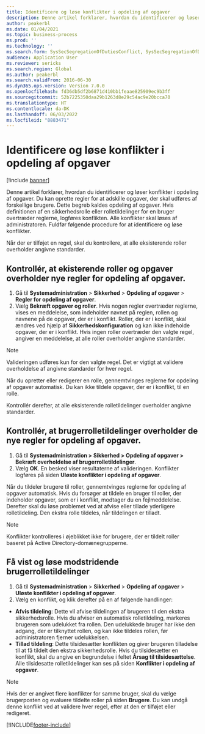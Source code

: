 ```yaml
---
title: Identificere og løse konflikter i opdeling af opgaver
description: Denne artikel forklarer, hvordan du identificerer og løser konflikter i opdeling af opgaver.
author: peakerbl
ms.date: 01/04/2021
ms.topic: business-process
ms.prod: ''
ms.technology: ''
ms.search.form: SysSecSegregationOfDutiesConflict, SysSecSegregationOfDutiesRule
audience: Application User
ms.reviewer: sericks
ms.search.region: Global
ms.author: peakerbl
ms.search.validFrom: 2016-06-30
ms.dyn365.ops.version: Version 7.0.0
ms.openlocfilehash: fd36db5df2b6871d410bb1feaae825909ec9b3ff
ms.sourcegitcommit: 52b7225350daa29b1263d8e29c54ac9e20bcca70
ms.translationtype: HT
ms.contentlocale: da-DK
ms.lasthandoff: 06/03/2022
ms.locfileid: "8883471"
---
```

# <a name="identify-and-resolve-conflicts-in-segregation-of-duties"></a>Identificere og løse konflikter i opdeling af opgaver

[!include [banner](../../includes/banner.md)]

Denne artikel forklarer, hvordan du identificerer og løser konflikter i opdeling af opgaver. Du kan oprette regler for at adskille opgaver, der skal udføres af forskellige brugere. Dette begreb kaldes opdeling af opgaver. Hvis definitionen af en sikkerhedsrolle eller rolletildelinger for en bruger overtræder reglerne, logføres konflikten. Alle konflikter skal løses af administratoren. Fuldfør følgende procedure for at identificere og løse konflikter.

Når der er tilføjet en regel, skal du kontrollere, at alle eksisterende roller overholder angivne standarder. 

## <a name="verify-that-existing-roles-and-duties-comply-with-new-rules-for-segregation-of-duties"></a>Kontrollér, at ekisterende roller og opgaver overholder nye regler for opdeling af opgaver.
1. Gå til **Systemadministration** > **Sikkerhed** > **Opdeling af opgaver** > **Regler for opdeling af opgaver**.
3. Vælg **Bekræft opgaver og roller**. Hvis nogen regler overtræder reglerne, vises en meddelelse, som indeholder navnet på reglen, rollen og navnene på de opgaver, der er i konflikt. Roller, der er i konflikt, skal ændres ved hjælp af **Sikkerhedskonfiguration** og kan ikke indeholde opgaver, der er i konflikt. Hvis ingen roller overtræder den valgte regel, angiver en meddelelse, at alle roller overholder angivne standarder.   

> [!NOTE]
> Valideringen udføres kun for den valgte regel. Det er vigtigt at validere overholdelse af angivne standarder for hver regel.   

Når du opretter eller redigerer en rolle, gennemtvinges reglerne for opdeling af opgaver automatisk. Du kan ikke tildele opgaver, der er i konflikt, til en rolle.

Kontrollér derefter, at alle eksisterende rolletildelinger overholder angivne standarder.

## <a name="verify-that-user-role-assignments-comply-with-new-rules-for-segregation-of-duties"></a>Kontrollér, at brugerrolletildelinger overholder de nye regler for opdeling af opgaver.
1. Gå til **Systemadministration > Sikkerhed > Opdeling af opgaver > Bekræft overholdelse af brugerrolletildelinger**.
2. Vælg **OK**. En besked viser resultaterne af valideringen. Konflikter logføres på siden **Uløste konflikter i opdeling af opgaver**.   

Når du tildeler brugere til roller, gennemtvinges reglerne for opdeling af opgaver automatisk. Hvis du forsøger at tildele en bruger til roller, der indeholder opgaver, som er i konflikt, modtager du en fejlmeddelelse. Derefter skal du løse problemet ved at afvise eller tillade yderligere rolletildeling. Den ekstra rolle tildeles, når tildelingen er tilladt. 

> [!NOTE]
> Konflikter kontrolleres i øjeblikket ikke for brugere, der er tildelt roller baseret på Active Directory-domænegrupperne.

## <a name="view-and-resolve-conflicting-user-role-assignments"></a>Få vist og løse modstridende brugerrolletildelinger
1. Gå til **Systemadministration** > **Sikkerhed** > **Opdeling af opgaver** > **Uløste konflikter i opdeling af opgaver**. 
2. Vælg en konflikt, og klik derefter på en af følgende handlinger: 

  - **Afvis tildeling**: Dette vil afvise tildelingen af brugeren til den ekstra sikkerhedsrolle. Hvis du afviser en automatisk rolletildeling, markeres brugeren som udelukket fra rollen. Den udelukkede bruger har ikke den adgang, der er tilknyttet rollen, og kan ikke tildeles rollen, før administratoren fjerner udelukkelsen. 
-  **Tillad tildeling**: Dette tilsidesætter konflikten og giver brugeren tilladelse til at få tildelt den ekstra sikkerhedsrolle. Hvis du tilsidesætter en konflikt, skal du angive en begrundelse i feltet **Årsag til tilsidesættelse**. Alle tilsidesatte rolletildelinger kan ses på siden **Konflikter i opdeling af opgaver**.  

> [!NOTE]
> Hvis der er angivet flere konflikter for samme bruger, skal du vælge brugerposten og evaluere tildelte roller på siden **Brugere**. Du kan undgå denne konflikt ved at validere hver regel, efter at den er tilføjet eller redigeret.


[!INCLUDE[footer-include](../../../../includes/footer-banner.md)]